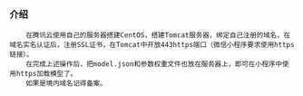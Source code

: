 ### 介绍

        在腾讯云使用自己的服务器搭建CentOS，搭建Tomcat服务器，绑定自己注册的域名，在域名实名认证后，注册SSL证书，在Tomcat中开放443https端口（微信小程序要求使用https链接）。
        在完成上述操作后，把model.json和参数权重文件也放在服务器上，即可在小程序中使用https加载模型了。
        如果是境内域名记得备案。
        